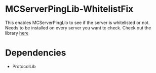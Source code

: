 # MCServerPingLib-WhitelistFix
This enables MCServerPingLib to see if the server is whitelisted or not. Needs to be installed on every server you want to check. Check out the library [here](https://github.com/egold555/MCServerPingLib)

# Dependencies
* ProtocolLib
